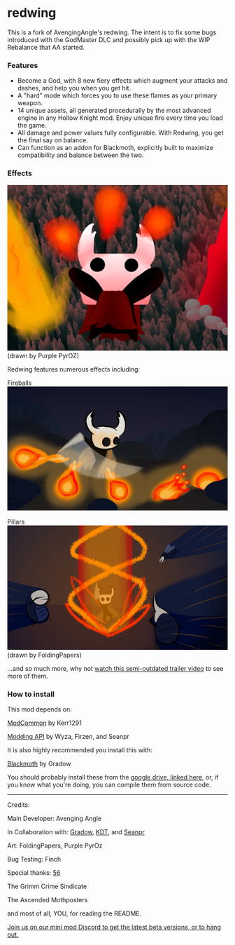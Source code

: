# redwing

This is a fork of AvengingAngle's redwing. The intent is to fix some bugs introduced with the GodMaster DLC and possibly pick up with the WIP Rebalance that AA started.

### Features

* Become a God, with 8 new fiery effects which augment your attacks and dashes, and help you when you get hit.
* A "hard" mode which forces you to use these flames as your primary weapon.
* 14 unique assets, all generated procedurally by the most advanced engine in any Hollow Knight mod. Enjoy unique fire every time you load the game.
* All damage and power values fully configurable. With Redwing, you get the final say on balance.
* Can function as an addon for Blackmoth, explicitly built to maximize compatibility and balance between the two.

### Effects

![Art By Purple](pictures/purple1.png)
(drawn by Purple PyrOZ)

Redwing features numerous effects including:

Fireballs ![Fireballs](pictures/papersfireball.png)

Pillars ![Pillars](pictures/paperspillar.png)
(drawn by FoldingPapers)

...and so much more, why not [watch this semi-outdated trailer video](https://www.youtube.com/watch?v=IoE9GuWDzPw) to see more of them.

### How to install

This mod depends on:

[ModCommon](https://github.com/Kerr1291/ModCommon) by Kerr1291

[Modding API](https://github.com/seanpr96/HollowKnight.Modding) by Wyza, Firzen, and Seanpr

It is also highly recommended you install this with:

[Blackmoth](https://github.com/Ayugradow/Blackmoth) by Gradow

You should probably install these from the [google drive, linked here](https://drive.google.com/drive/folders/0B_b9PFqx_PR9Um9MeFZMV21oWGs), or, if you know what you're doing, you can compile them from source code.


---

Credits:

Main Developer: Avenging Angle

In Collaboration with: [Gradow](https://gitlab.com/gradow), [KDT](https://github.com/kaydeetee), and [Seanpr](https://github.com/seanpr96)

Art: FoldingPapers, Purple PyrOz

Bug Testing: Finch

Special thanks:
[56](https://github.com/5fiftysix6)

The Grimm Crime Sindicate

The Ascended Mothposters

and most of all, YOU, for reading the README.

[Join us on our mini mod Discord to get the latest beta versions, or to hang out.](https://discord.gg/cED7ZGr)
